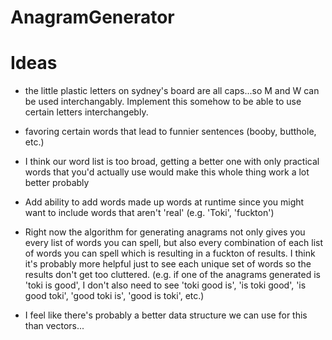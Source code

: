 # AnagramGenerator

# Ideas
- the little plastic letters on sydney's board are all caps...so M and W can be used interchangably. Implement this somehow to be able to use certain letters interchangebly.

- favoring certain words that lead to funnier sentences (booby, butthole, etc.)

- I think our word list is too broad, getting a better one with only practical words that you'd actually use would make this whole thing work a lot better probably

- Add ability to add words made up words at runtime since you might want to include words that aren't 'real' (e.g. 'Toki', 'fuckton')

- Right now the algorithm for generating anagrams not only gives you every list of words you can spell, but also every combination of each list of words you can spell which is resulting in a fuckton of results. I think it's probably more helpful just to see each unique set of words so the results don't get too cluttered. (e.g. if one of the anagrams generated is 'toki is good', I don't also need to see 'toki good is', 'is toki good', 'is good toki', 'good toki is', 'good is toki', etc.)

- I feel like there's probably a better data structure we can use for this than vectors...